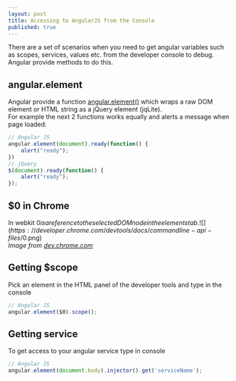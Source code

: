 ```yaml
---
layout: post
title: Accessing to AngularJS from the Console
published: true
---
```




There are a set of scenarios when you need to get angular variables such as scopes, services, values etc. from the developer console to debug. Angular provide methods to do this.

## angular.element
Angular provide a function [angular.element()](https://docs.angularjs.org/api/ng/function/angular.element) which wraps a raw DOM element or HTML string as a jQuery element (jqLite).  
For example the next 2 functions works equally and alerts a message when page loaded:

```javascript
// Angular JS
angular.element(document).ready(function() {
	alert("ready");
})
// jQuery
$(document).ready(function() {
	alert("ready");
});
```
## $0 in Chrome
In webkit $0 is a reference to the selected DOM node in the elements tab.  
![](https://developer.chrome.com/devtools/docs/commandline-api-files/$0.png)  
_Image from [dev.chrome.com](https://developer.chrome.com)_

## Getting $scope
Pick an element in the HTML panel of the developer tools and type in the console

```javascript
// Angular JS
angular.element($0).scope();
```
## Getting service
To get access to your angular service type in console

```javascript
// Angular JS
angular.element(document.body).injector().get('serviceName');
```
